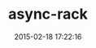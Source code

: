 ---
layout: post
title:  "async-rack"
repo:   "rkh/async-rack"
date:   2015-02-18 17:22:16
gemurl: http://github.com/rkh/async-rack
---